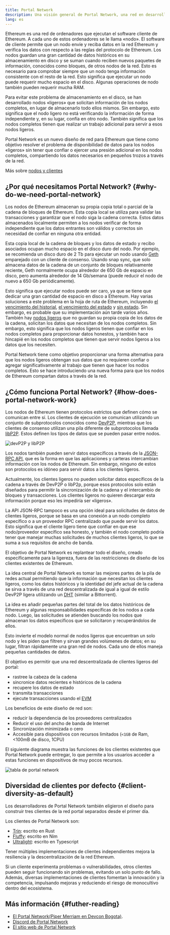 ```yaml
---
title: Portal Network
description: Una visión general de Portal Network, una red en desarrollo diseñada para apoyar a clientes de bajos recursos.
lang: es
---
```


Ethereum es una red de ordenadores que ejecutan el software cliente de Ethereum. A cada uno de estos ordenadores se le llama «nodo». El software de cliente permite que un nodo envíe y reciba datos en la red Ethereum y verifica los datos con respecto a las reglas del protocolo de Ethereum. Los nodos guardan una gran cantidad de datos históricos en su almacenamiento en disco y se suman cuando reciben nuevos paquetes de información, conocidos como bloques, de otros nodos de la red. Esto es necesario para comprobar siempre que un nodo tenga información consistente con el resto de la red. Esto significa que ejecutar un nodo puede requerir mucho espacio en el disco. Algunas operaciones de nodo también pueden requerir mucha RAM.

Para evitar este problema de almacenamiento en el disco, se han desarrollado nodos «ligeros» que solicitan información de los nodos completos, en lugar de almacenarlo todo ellos mismos. Sin embargo, esto significa que el nodo ligero no está verificando la información de forma independiente y, en su lugar, confía en otro nodo. También significa que los nodos completos tienen que realizar un trabajo adicional para servir a esos nodos ligeros.

Portal Network es un nuevo diseño de red para Ethereum que tiene como objetivo resolver el problema de disponibilidad de datos para los nodos «ligeros» sin tener que confiar o ejercer una presión adicional en los nodos completos, compartiendo los datos necesarios en pequeños trozos a través de la red.

Más sobre [nodos y clientes](/developers/docs/nodes-and-clients/)

## ¿Por qué necesitamos Portal Network? {#why-do-we-need-portal-network}

Los nodos de Ethereum almacenan su propia copia total o parcial de la cadena de bloques de Ethereum. Esta copia local se utiliza para validar las transacciones y garantizar que el nodo siga la cadena correcta. Estos datos almacenados localmente permiten a los nodos verificar de forma independiente que los datos entrantes son válidos y correctos sin necesidad de confiar en ninguna otra entidad.

Esta copia local de la cadena de bloques y los datos de estado y recibo asociados ocupan mucho espacio en el disco duro del nodo. Por ejemplo, se recomienda un disco duro de 2 Tb para ejecutar un nodo usando [Geth](https://geth.ethereum.org) emparejado con un cliente de consenso. Usando snap sync, que solo almacena datos de la cadena de un conjunto de bloques relativamente reciente, Geth normalmente ocupa alrededor de 650 Gb de espacio en disco, pero aumenta alrededor de 14 Gb/semana (puede reducir el nodo de nuevo a 650 Gb periódicamente).

Esto significa que ejecutar nodos puede ser caro, ya que se tiene que dedicar una gran cantidad de espacio en disco a Ethereum. Hay varias soluciones a este problema en la hoja de ruta de Ethereum, incluyendo [el vencimiento del historial](/roadmap/statelessness/#history-expiry), [el vencimiento del estado](/roadmap/statelessness/#state-expiry) y [sin estado](/roadmap/statelessness/). Sin embargo, es probable que su implementación aún tarde varios años. También hay [nodos ligeros](/developers/docs/nodes-and-clients/light-clients/) que no guardan su propia copia de los datos de la cadena, solicitan los datos que necesitan de los nodos completos. Sin embargo, esto significa que los nodos ligeros tienen que confiar en los nodos completos para proporcionar datos honestos, y también hace hincapié en los nodos completos que tienen que servir nodos ligeros a los datos que los necesiten.

Portal Network tiene como objetivo proporcionar una forma alternativa para que los nodos ligeros obtengan sus datos que no requieren confiar o agregar significativamente al trabajo que tienen que hacer los nodos completos. Esto se hace introduciendo una nueva forma para que los nodos de Ethereum compartan datos a través de la red.

## ¿Cómo funciona Portal Network? {#how-does-portal-network-work}

Los nodos de Ethereum tienen protocolos estrictos que definen cómo se comunican entre sí. Los clientes de ejecución se comunican utilizando un conjunto de subprotocolos conocidos como [DevP2P](/developers/docs/networking-layer/#devp2p), mientras que los clientes de consenso utilizan una pila diferente de subprotocolos llamada [libP2P](/developers/docs/networking-layer/#libp2p). Estos definen los tipos de datos que se pueden pasar entre nodos.

![devP2P y libP2P](portal-network-devp2p-libp2p.png)

Los nodos también pueden servir datos específicos a través de la [JSON-RPC API](/developers/docs/apis/json-rpc/), que es la forma en que las aplicaciones y carteras intercambian información con los nodos de Ethereum. Sin embargo, ninguno de estos son protocolos es idóneo para servir datos a los clientes ligeros.

Actualmente, los clientes ligeros no pueden solicitar datos específicos de la cadena a través de DevP2P o libP2p, porque esos protocolos solo están diseñados para permitir la sincronización de la cadena y el intercambio de bloques y transacciones. Los clientes ligeros no quieren descargar esta información porque eso les impediría ser «ligeros».

La API JSON-RPC tampoco es una opción ideal para solicitudes de datos de clientes ligeros, porque se basa en una conexión a un nodo completo específico o a un proveedor RPC centralizado que puede servir los datos. Esto significa que el cliente ligero tiene que confiar en que ese nodo/proveedor específico sea honesto, y también el nodo completo podría tener que manejar muchas solicitudes de muchos clientes ligeros, lo que se suma a sus requisitos de ancho de banda.

El objetivo de Portal Network es replantear todo el diseño, creado específicamente para la ligereza, fuera de las restricciones de diseño de los clientes existentes de Ethereum.

La idea central de Portal Network es tomar las mejores partes de la pila de redes actual permitiendo que la información que necesitan los clientes ligeros, como los datos históricos y la identidad del jefe actual de la cadena se sirva a través de una red descentralizada de igual a igual de estilo DevP2P ligera utilizando un [DHT](https://en.wikipedia.org/wiki/Distributed_hash_table) (similar a Bittorrent).

La idea es añadir pequeñas partes del total de los datos históricos de Ethereum y algunas responsabilidades específicas de los nodos a cada nodo. Luego, las solicitudes se atienden buscando los nodos que almacenan los datos específicos que se solicitaron y recuperándolos de ellos.

Esto invierte el modelo normal de nodos ligeros que encuentran un solo nodo y les piden que filtren y sirvan grandes volúmenes de datos; en su lugar, filtran rápidamente una gran red de nodos. Cada uno de ellos maneja pequeñas cantidades de datos.

El objetivo es permitir que una red descentralizada de clientes ligeros del portal:

- rastree la cabeza de la cadena
- sincronice datos recientes e históricos de la cadena
- recupere los datos de estado
- transmita transacciones
- ejecute transacciones usando el [EVM](/developers/docs/evm/)

Los beneficios de este diseño de red son:

- reducir la dependencia de los proveedores centralizados
- Reducir el uso del ancho de banda de Internet
- Sincronización minimizada o cero
- Accesible para dispositivos con recursos limitados (`<1GB` de Ram, <100mB de disco, 1CPU)

El siguiente diagrama muestra las funciones de los clientes existentes que Portal Network puede entregar, lo que permite a los usuarios acceder a estas funciones en dispositivos de muy pocos recursos.

![tabla de portal network](portal-network-table2.png)

## Diversidad de clientes por defecto {#client-diversity-as-default}

Los desarrolladores de Portal Network también eligieron el diseño para construir tres clientes de la red portal separados desde el primer día.

Los clientes de Portal Network son:

- [Trin](https://github.com/ethereum/trin): escrito en Rust
- [Fluffy](https://nimbus.team/docs/fluffy.html): escrito en Nim
- [Ultralight](https://github.com/ethereumjs/ultralight): escrito en Typescript

Tener múltiples implementaciones de clientes independientes mejora la resiliencia y la descentralización de la red Ethereum.

Si un cliente experimenta problemas o vulnerabilidades, otros clientes pueden seguir funcionando sin problemas, evitando un solo punto de fallo. Además, diversas implementaciones de clientes fomentan la innovación y la competencia, impulsando mejoras y reduciendo el riesgo de monocultivo dentro del ecosistema.

## Más información {#futher-reading}

- [El Portal Network(Piper Merriam en Devcon Bogota)](https://www.youtube.com/watch?v=0stc9jnQLXA).
- [Discord de Portal Network](https://discord.gg/CFFnmE7Hbs)
- [El sitio web de Portal Network](https://www.ethportal.net/)
